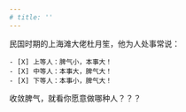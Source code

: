 ```yaml
---
# title: ''
---
```

民国时期的上海滩大佬杜月笙，他为人处事常说：  
```
- [X] 上等人：脾气小，本事大！
- [X] 中等人：本事大，脾气大！
- [X] 下等人：本事小，脾气大！  
```
收敛脾气，就看你愿意做哪种人？？？